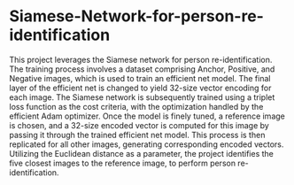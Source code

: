 # Siamese-Network-for-person-re-identification
This project leverages the Siamese network for person re-identification. The training process involves a dataset comprising Anchor, Positive, and Negative images, which is used to train an efficient net model. The final layer of the efficient net is changed to yield 32-size vector encoding for each image. The Siamese network is subsequently trained using a triplet loss function as the cost criteria, with the optimization handled by the efficient Adam optimizer.
Once the model is finely tuned, a reference image is chosen, and a 32-size encoded vector is computed for this image by passing it through the trained efficient net model. This process is then replicated for all other images, generating corresponding encoded vectors. Utilizing the Euclidean distance as a parameter, the project identifies the five closest images to the reference image, to perform person re-identification.
